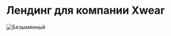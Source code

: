 # Лендинг для компании Xwear

![Безымянный](https://github.com/Pasha845/Xwear/assets/106194295/95e6b675-5bd4-4654-89fd-45d0764d951c)

